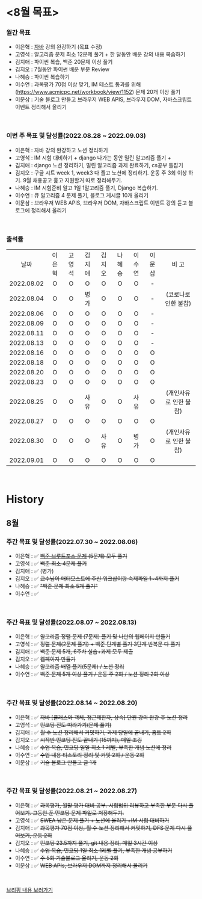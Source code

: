 # <8월 목표>

### 월간 목표

- 이은혁 : [자바](https://edu.ssafy.com/edu/board/notice/detail.do?searchBrdItmCdVal=&brdItmSeq=45088&searchWord=&_csrf=3e991af3-8e7c-41df-ae36-cd2d069b09df&pageIndex=1) 강의 완강하기 (목표 수정)
- 고영석 :  알고리즘 문제 최소 12문제 풀기 + 한 달동안 배운 강의 내용 복습하기
- 김지애 : 파이썬 복습, 백준 20문제 이상 풀기
- 김지오 : 7월동안 파이썬 배운 부분 Review 
- 나혜승 : 파이썬 복습하기
- 이수연 : 과목평가 70점 이상 맞기, IM 테스트 통과를 위해 (https://www.acmicpc.net/workbook/view/1152) 문제 20개 이상 풀기
- 이문삼 : 기술 블로그 만들고 브라우저 WEB APIS, 브라우저 DOM, 자바스크립트 이벤트 정리해서 올리기

</br>

### 이번 주 목표 및 달성률(2022.08.28 ~ 2022.09.03)

- 이은혁 : 자바 강의 완강하고 노션 정리하기
- 고영석 : IM 시험 대비하기 + django 나가는 동안 밀린 알고리즘 풀기 +
- 김지애 : django 노션 정리하기, 밀린 알고리즘 과제 완료하기, cs공부 틀잡기
- 김지오 : 구글 시트 week 1, week3 다 풀고 노션에 정리하기. 운동 주 3회 이상 하기. 9월 채용공고 훑고 지원할거 따로 정리해두기.
- 나혜승 : IM 시험준비 알고 1일 1알고리즘 풀기, Django 복습하기.
- 이수연 : 큐 알고리즘 4 문제 풀기, 블로그 게시글 10개 올리기
- 이문삼 : 브라우저 WEB APIS, 브라우저 DOM, 자바스크립트 이벤트 강의 듣고 블로그에 정리해서 올리기

</br>

### 출석률

<table style="text-align: center;">
<tr>
<td>날짜</td>
<td>이은혁</td>
<td>고영석</td>
<td>김지애</td>
<td>김지오</td>
<td>나혜승</td>
<td>이수연</td>
<td>이문삼</td>
<td>비 고</td>
</tr>
<tr>
<td>2022.08.02</td>
<td>O</td>
<td>O</td>
<td>O</td>
<td>O</td>
<td>O</td>
<td>O</td>
<td>-</td>
<td></td>
</tr>
<tr>
<td>2022.08.04</td>
<td>O</td>
<td>O</td>
<td>병가</td>
<td>O</td>
<td>O</td>
<td>O</td>
<td>-</td>
<td>(코로나로 인한 불참)</td>
</tr>
<tr>
<td>2022.08.06</td>
<td>O</td>
<td>O</td>
<td>O</td>
<td>O</td>
<td>O</td>
<td>O</td>
<td>-</td>
<td></td>
</tr>
<tr>
<td>2022.08.09</td>
<td>O</td>
<td>O</td>
<td>O</td>
<td>O</td>
<td>O</td>
<td>O</td>
<td>-</td>
<td></td>
</tr>
<tr>
<td>2022.08.11</td>
<td>O</td>
<td>O</td>
<td>O</td>
<td>O</td>
<td>O</td>
<td>O</td>
<td>-</td>
<td></td>
</tr>
<tr>
<td>2022.08.13</td>
<td>O</td>
<td>O</td>
<td>O</td>
<td>O</td>
<td>O</td>
<td>O</td>
<td>-</td>
<td></td>
</tr>
<tr>
<td>2022.08.16</td>
<td>O</td>
<td>O</td>
<td>O</td>
<td>O</td>
<td>O</td>
<td>O</td>
<td>O</td>
<td></td>
</tr>
<tr>
<td>2022.08.18</td>
<td>O</td>
<td>O</td>
<td>O</td>
<td>O</td>
<td>O</td>
<td>O</td>
<td>O</td>
<td></td>
</tr>
<tr>
<td>2022.08.20</td>
<td>O</td>
<td>O</td>
<td>O</td>
<td>O</td>
<td>O</td>
<td>O</td>
<td>O</td>
<td></td>
</tr>
<tr>
<td>2022.08.23</td>
<td>O</td>
<td>O</td>
<td>O</td>
<td>O</td>
<td>O</td>
<td>O</td>
<td>O</td>
<td></td>
</tr>
<tr>
<td>2022.08.25</td>
<td>O</td>
<td>O</td>
<td>사유</td>
<td>O</td>
<td>O</td>
<td>사유</td>
<td>O</td>
<td>(개인사유로 인한 불참)</td>
</tr>
<tr>
<td>2022.08.27</td>
<td>O</td>
<td>O</td>
<td>O</td>
<td>O</td>
<td>O</td>
<td>O</td>
<td>O</td>
<td></td>
</tr>
<tr>
<td>2022.08.30</td>
<td>O</td>
<td>O</td>
<td>O</td>
<td>사유</td>
<td>O</td>
<td>병가</td>
<td>O</td>
<td>(개인사유로 인한 불참)</td>
</tr>
<tr>
<td>2022.09.01</td>
<td>O</td>
<td>O</td>
<td>O</td>
<td>O</td>
<td>O</td>
<td>O</td>
<td>O</td>
<td></td>
</tr>
</table>
</br>


# History
## 8월
### 주간 목표 및 달성률(2022.07.30 ~ 2022.08.06)

- 이은혁 : :white_check_mark: ~~[백준 브루트포스 문제](https://www.acmicpc.net/step/22) (5문제) 모두 풀기~~ 
- 고영석 : :white_check_mark: ~~백준 최소 4문제 풀기~~
- 김지애 : :white_check_mark: (병가)
- 김지오 : :white_check_mark: ~~교수님이 매터모스트에 주신 워크샵이랑 숙제파일 1~4까지 풀기~~
- 나혜승 : :white_check_mark: ~~"백준 문제 최소 5개 풀기"~~
- 이수연 : :white_check_mark: 

</br>

### 주간 목표 및 달성률(2022.08.07 ~ 2022.08.13)

- 이은혁 : :white_check_mark: ~~알고리즘 정렬 문제 (7문제) 풀기 및 나만의 웹페이지 만들기~~
- 고영석 : :white_check_mark: ~~정렬 문제(2문제 풀기) + 백준 단계별 풀기 3단계 반복문 다 풀기~~
- 김지애 : :white_check_mark: ~~백준 문제 5개, 6주차 실습+과제 모두 제출~~
- 김지오 : :white_check_mark: ~~웹페이지 만들기~~
- 나혜승 : :white_check_mark: ~~알고리즘 배열 풀기(5문제) / 노션 정리~~
- 이수연 : :white_check_mark: ~~백준 문제 5개 이상 풀기 / 운동 주 2회 / 노션 정리 2회 이상~~

</br>

### 주간 목표 및 달성률(2022.08.14 ~ 2022.08.20)


- 이은혁 : :white_check_mark: ~~자바 [클래스와 객체, 접근제한자, 상속] 단원 강의 완강 후 노션 정리~~
- 고영석 : :white_check_mark: ~~민코딩 진도 따라가기(문제 풀기)~~
- 김지애 : :white_check_mark: ~~월ˑ수 노션 정리해서 커밋하기, 과제 당일에 끝내기, 홈트 2회~~
- 김지오 : :white_check_mark: ~~시작반 민코딩 진도 끝내기 (15까지), 매일 조깅~~
- 나혜승 : :white_check_mark: ~~수업 복습, 민코딩 일일 최소 1 레벨, 부족한 개념 노션에 정리~~
- 이수연 : :white_check_mark: ~~수업 내용 티스토리 정리 및 커밋 2회 / 운동 2회~~
- 이문삼 : :white_check_mark: ~~기술 블로그 만들고 글 1개~~

</br>

### 주간 목표 및 달성률(2022.08.21 ~ 2022.08.27) 

- 이은혁 : :white_check_mark: ~~과목평가, 월말 평가 대비 공부. 시험범위 리뷰하고 부족한 부분 다시 풀어보기. 그동안 푼 민코딩 문제 파일로 저장해두기.~~
- 고영석 : :white_check_mark: ~~SWEA 남은 문제 풀기 + 노션에 올리기 +IM 시험 대비하기~~
- 김지애 : :white_check_mark: ~~과목평가 70점 이상, 월ˑ수 노션 정리해서 커밋하기, DFS 문제 다시 풀어보기, 운동 2회~~
- 김지오 : :white_check_mark: ~~민코딩 23.5까지 풀기, git 내용 정리, 매일 3시간 이상~~
- 나혜승 : :white_check_mark: ~~수업 복습, 민코딩 1일 최소 1레벨 풀기, 부족한 개념 공부하기~~
- 이수연 : :white_check_mark: ~~주 5회 기술블로그 올리기, 운동 2회~~
- 이문삼 : :white_check_mark: ~~WEB APIs, 브라우저 DOM까지 정리해서 올리기~~

</br>


[브리핑 내용 보러가기](https://github.com/itmakesmesoft/Steady-Study/discussions)
